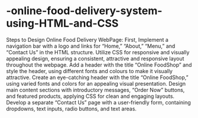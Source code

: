 # -online-food-delivery-system-using-HTML-and-CSS
Steps to Design Online Food Delivery WebPage:
First, Implement a navigation bar with a logo and links for “Home,” “About,” “Menu,” and “Contact Us” in the HTML structure.
Utilize CSS for responsive and visually appealing design, ensuring a consistent, attractive and responsive layout throughout the webpage.
Add a header with the title “Online FoodShop” and style the header, using different fonts and colours to make it visually attractive.
Create an eye-catching header with the title “Online FoodShop,” using varied fonts and colors for an appealing visual presentation.
Design main content sections with introductory messages, “Order Now” buttons, and featured products, applying CSS for clean and engaging layouts.
Develop a separate “Contact Us” page with a user-friendly form, containing dropdowns, text inputs, radio buttons, and text areas.
